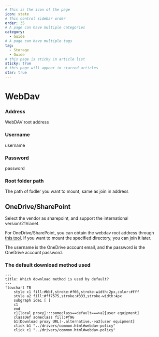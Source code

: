 ```yaml
---
# This is the icon of the page
icon: state
# This control sidebar order
order: 35
# A page can have multiple categories
category:
  - Guide
# A page can have multiple tags
tag:
  - Storage
  - Guide
# this page is sticky in article list
sticky: true
# this page will appear in starred articles
star: true
---
```


# WebDav

### **Address**

WebDAV root address

### **Username**

username

### **Password**

password

### **Root folder path**
The path of fodler you want to mount, same as join in address

## **OneDrive/SharePoint**

Select the vendor as sharepoint, and support the international version/21Vianet.

For OneDrive/SharePoint, you can obtain the webdav root address through [this tool](https://tool.nn.ci/onedrive/webdav). If you want to mount the specified directory, you can join it later.

The username is the OneDrive account email, and the password is the OneDrive account password.



### **The default download method used**


```mermaid
---
title: Which download method is used by default?
---
flowchart TB
    style c1 fill:#bbf,stroke:#f66,stroke-width:2px,color:#fff
    style a2 fill:#ff7575,stroke:#333,stroke-width:4px
    subgraph ide1 [ ]
    c1
    end
    c1[local proxy]:::someclass==default===>a2[user equipment]
    classDef someclass fill:#f96
    b1[Download proxy URL]-.alternative.->a2[user equipment]
    click b1 "../drivers/common.html#webdav-policy"
    click c1 "../drivers/common.html#webdav-policy"
```